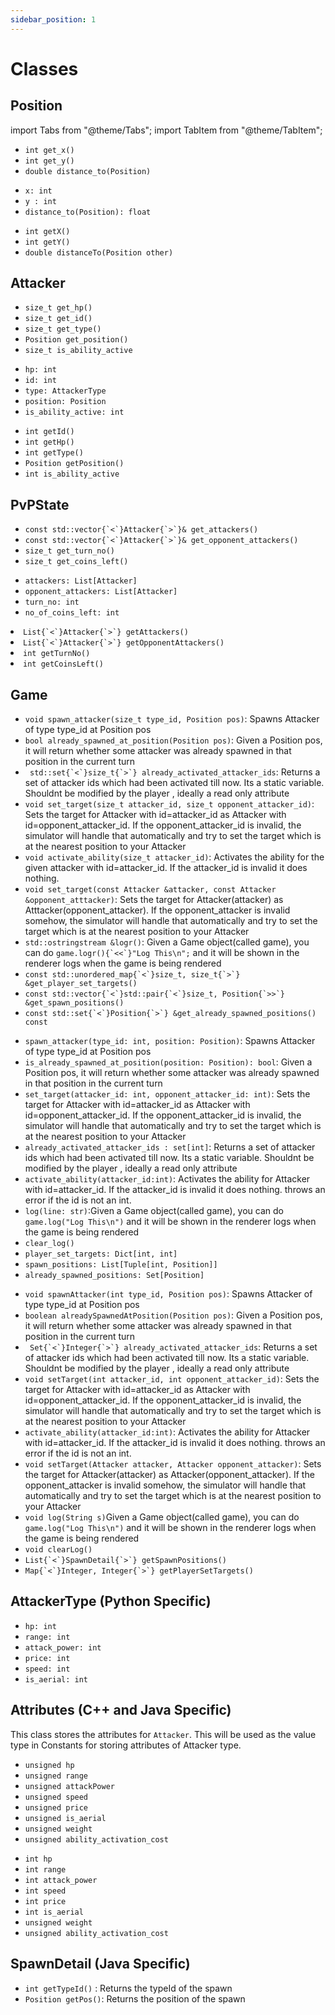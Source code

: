 ```yaml
---
sidebar_position: 1
---
```


# Classes

## Position

import Tabs from "@theme/Tabs";
import TabItem from "@theme/TabItem";

<Tabs>
  <TabItem value="C++" label="C++" default>
  <ul>
  <li><code>int get_x() </code> </li>
  <li><code>int get_y() </code></li>
  <li><code>double distance_to(Position)</code></li>
  </ul>

  </TabItem>
  <TabItem value="Python" label="Python">
  <ul>
  <li><code>x: int </code> </li>
  <li><code>y : int</code></li>
  <li><code>distance_to(Position): float</code></li>
  </ul>
  </TabItem>
  <TabItem value="Java" label="Java">
  <ul>
  <li><code>int getX()</code></li>
  <li><code>int getY()</code></li>
  <li><code>double distanceTo(Position other)</code></li>
  </ul>
  </TabItem>
</Tabs>

## Attacker

<Tabs>
  <TabItem value="C++" label="C++" default>
  <ul>
  <li><code>size_t get_hp() </code> </li>
  <li><code>size_t get_id() </code></li>
  <li><code>size_t get_type()</code></li>
  <li><code>Position get_position()</code></li>
  <li><code>size_t is_ability_active</code></li>
  </ul>

  </TabItem>
  <TabItem value="Python" label="Python">
  <ul>
  <li><code>hp: int </code> </li>
  <li><code>id: int  </code></li>
  <li><code>type: AttackerType</code></li>
  <li><code>position: Position</code></li>
  <li><code>is_ability_active: int</code></li>
  </ul>
  </TabItem>
  <TabItem value="Java" label="Java">
  <ul>
  <li><code>int getId()</code></li>
  <li><code>int getHp()</code></li>
  <li><code>int getType()</code></li>
  <li><code>Position getPosition()</code></li>
  <li><code>int is_ability_active</code></li>
  </ul>
  </TabItem>
</Tabs>

## PvPState

<Tabs>
  <TabItem value="C++" label="C++" default>
  <ul>
  <li><code>const std::vector{`<`}Attacker{`>`}& get_attackers() </code> </li>
  <li><code>const std::vector{`<`}Attacker{`>`}& get_opponent_attackers() </code> </li>
  <li><code>size_t get_turn_no()</code> </li>
  <li><code>size_t get_coins_left()</code> </li>
  </ul>

  </TabItem>
  <TabItem value="Python" label="Python">
  <ul>
  <li><code>attackers: List[Attacker]</code> </li>
  <li><code>opponent_attackers: List[Attacker]</code></li>
  <li><code>turn_no: int</code></li>
  <li><code>no_of_coins_left: int</code></li>
  </ul>
  </TabItem>
  <TabItem value="Java" label="Java">
    <li><code>List{`<`}Attacker{`>`} getAttackers()</code></li>
    <li><code>List{`<`}Attacker{`>`} getOpponentAttackers()</code></li>
    <li><code>int getTurnNo()</code></li>
    <li><code>int getCoinsLeft()</code></li>
  </TabItem>
</Tabs>

## Game

<Tabs>
  <TabItem value="C++" label="C++" default>
  <ul>
  <li><code>void spawn_attacker(size_t type_id, Position pos)</code>: Spawns Attacker of type type_id at Position pos </li>
  <li><code>bool already_spawned_at_position(Position pos)</code>: Given a Position pos, it will return whether some attacker was already spawned in that position in the current turn</li>
  <li><code> std::set{`<`}size_t{`>`} already_activated_attacker_ids</code>: Returns a set of attacker ids which had been activated till now. Its a static variable. Shouldnt be modified by the player , ideally a read only attribute</li>
  <li><code>void set_target(size_t attacker_id, size_t opponent_attacker_id)</code>: Sets the target for Attacker with id=attacker_id as Attacker with id=opponent_attacker_id. If the opponent_attacker_id is invalid, the simulator will handle that automatically and try to set the target which is at the nearest position to your Attacker</li>
  <li><code>void activate_ability(size_t attacker_id)</code>: Activates the ability for the given attacker with id=attacker_id. If the attacker_id is invalid it does nothing.</li>
  <li><code>void set_target(const Attacker &attacker, const Attacker &opponent_atttacker)</code>: Sets the target for Attacker(attacker) as Atttacker(opponent_attacker). If the opponent_attacker is invalid somehow, the simulator will handle that automatically and try to set the target which is at the nearest position to your Attacker </li>
  <li><code>std::ostringstream &logr()</code>: Given a Game object(called game), you can do <code>game.logr(){`<<`}"Log This\n";</code> and it will be shown in the renderer logs when the game is being rendered </li>
  <li><code>const std::unordered_map{`<`}size_t, size_t{`>`} &get_player_set_targets()</code></li>
  <li><code>const std::vector{`<`}std::pair{`<`}size_t, Position{`>>`} &get_spawn_positions()</code></li>
  <li><code>const std::set{`<`}Position{`>`} &get_already_spawned_positions() const</code></li>

  </ul>

  </TabItem>
  <TabItem value="Python" label="Python">
  <ul>
  <li><code>spawn_attacker(type_id: int, position: Position)</code>: Spawns Attacker of type type_id at Position pos</li>
  <li><code>is_already_spawned_at_position(position: Position): bool</code>: Given a Position pos, it will return whether some attacker was already spawned in that position in the current turn</li>
  <li><code>set_target(attacker_id: int, opponent_attacker_id: int)</code>: Sets the target for Attacker with id=attacker_id as Attacker with id=opponent_attacker_id. If the opponent_attacker_id is invalid, the simulator will handle that automatically and try to set the target which is at the nearest position to your Attacker</li>
  <li><code>already_activated_attacker_ids : set[int]</code>: Returns a set of attacker ids which had been activated till now. Its a static variable. Shouldnt be modified by the player , ideally a read only attribute</li>
  <li><code>activate_ability(attacker_id:int)</code>: Activates the ability for Attacker with id=attacker_id. If the attacker_id is invalid it does nothing. throws an error if the id is not an int.</li>
  <li><code>log(line: str)</code>:Given a Game object(called game), you can do <code>game.log("Log This\n")</code> and it will be shown in the renderer logs when the game is being rendered</li>
  <li><code>clear_log()</code> </li>
  <li><code>player_set_targets: Dict[int, int]</code> </li>
  <li><code>spawn_positions: List[Tuple[int, Position]]</code> </li>
  <li><code>already_spawned_positions: Set[Position]</code> </li>
  </ul>
  </TabItem>
  <TabItem value="Java" label="Java">
  <ul>
  <li><code>void spawnAttacker(int type_id, Position pos)</code>: Spawns Attacker of type type_id at Position pos </li>
  <li><code>boolean alreadySpawnedAtPosition(Position pos)</code>: Given a Position pos, it will return whether some attacker was already spawned in that position in the current turn </li>
  <li><code> Set{`<`}Integer{`>`} already_activated_attacker_ids</code>: Returns a set of attacker ids which had been activated till now. Its a static variable. Shouldnt be modified by the player , ideally a read only attribute</li>
  <li><code>void setTarget(int attacker_id, int opponent_attacker_id)</code>: Sets the target for Attacker with id=attacker_id as Attacker with id=opponent_attacker_id. If the opponent_attacker_id is invalid, the simulator will handle that automatically and try to set the target which is at the nearest position to your Attacker</li>
  <li><code>activate_ability(attacker_id:int)</code>: Activates the ability for Attacker with id=attacker_id. If the attacker_id is invalid it does nothing. throws an error if the id is not an int.</li>
  <li><code>void setTarget(Attacker attacker, Attacker opponent_attacker)</code>: Sets the target for Attacker(attacker) as Attacker(opponent_attacker). If the opponent_attacker is invalid somehow, the simulator will handle that automatically and try to set the target which is at the nearest position to your Attacker </li>
  <li><code>void log(String s)</code>Given a Game object(called game), you can do <code>game.log("Log This\n")</code> and it will be shown in the renderer logs when the game is being rendered </li>
  <li><code>void clearLog()</code> </li>
  <li><code>List{`<`}SpawnDetail{`>`} getSpawnPositions()</code> </li>
  <li><code>Map{`<`}Integer, Integer{`>`} getPlayerSetTargets()</code> </li>
  </ul>
  </TabItem>
</Tabs>

## AttackerType (Python Specific)

- `hp: int`
- `range: int`
- `attack_power: int`
- `price: int`
- `speed: int`
- `is_aerial: int`

## Attributes (C++ and Java Specific)

This class stores the attributes for `Attacker`. This will be used as the value type in Constants for storing attributes of Attacker type.

<Tabs>
  <TabItem value="C++" label="C++" default>
    <ul>
      <li>
        <code>unsigned hp</code>
      </li>
      <li>
        <code>unsigned range</code>
      </li>
      <li>
        <code>unsigned attackPower</code>
      </li>
      <li>
        <code>unsigned speed</code>
      </li>
      <li>
        <code>unsigned price</code>
      </li>
      <li>
        <code>unsigned is_aerial</code>
      </li>
      <li>
        <code>unsigned weight</code>
      </li>
      <li>
        <code>unsigned ability_activation_cost</code>
      </li>
    </ul>
  </TabItem>
  <TabItem value="Java" label="Java">
    <ul>
      <li>
        <code>int hp</code>
      </li>
      <li>
        <code>int range</code>
      </li>
      <li>
        <code>int attack_power</code>
      </li>
      <li>
        <code>int speed</code>
      </li>
      <li>
        <code>int price</code>
      </li>
      <li>
        <code>int is_aerial</code>
      </li>
      <li>
        <code>unsigned weight</code>
      </li>
      <li>
        <code>unsigned ability_activation_cost</code>
      </li>
    </ul>
  </TabItem>
</Tabs>

## SpawnDetail (Java Specific)

- `int getTypeId()` : Returns the typeId of the spawn
- `Position getPos()`: Returns the position of the spawn
